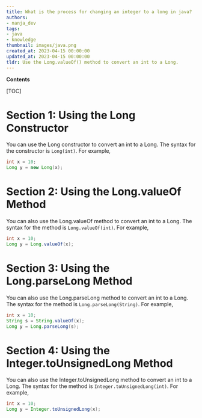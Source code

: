 ```yaml
---
title: What is the process for changing an integer to a long in java?
authors:
- nanja_dev
tags:
- java
- knowledge
thumbnail: images/java.png
created_at: 2023-04-15 00:00:00
updated_at: 2023-04-15 00:00:00
tldr: Use the Long.valueOf() method to convert an int to a Long.
---
```


**Contents**

[TOC]

# Section 1: Using the Long Constructor 
You can use the Long constructor to convert an int to a Long. The syntax for the constructor is `Long(int)`. For example,

```java
int x = 10;
Long y = new Long(x);
```

# Section 2: Using the Long.valueOf Method
You can also use the Long.valueOf method to convert an int to a Long. The syntax for the method is `Long.valueOf(int)`. For example,

```java
int x = 10;
Long y = Long.valueOf(x);
```

# Section 3: Using the Long.parseLong Method
You can also use the Long.parseLong method to convert an int to a Long. The syntax for the method is `Long.parseLong(String)`. For example,

```java
int x = 10;
String s = String.valueOf(x);
Long y = Long.parseLong(s);
```

# Section 4: Using the Integer.toUnsignedLong Method
You can also use the Integer.toUnsignedLong method to convert an int to a Long. The syntax for the method is `Integer.toUnsignedLong(int)`. For example,

```java
int x = 10;
Long y = Integer.toUnsignedLong(x);
```
